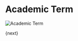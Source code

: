 <!-- add-breadcrumbs -->
# Academic Term

<img class="screenshot" alt="Academic Term" src="/docs/assets/img/schools/setup/academic-term.png">


{next}